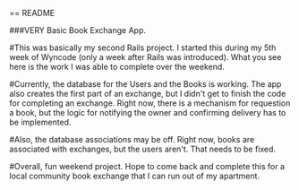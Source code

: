 == README

###VERY Basic Book Exchange App. 

#This was basically my second Rails project. I started this during my 5th week of Wyncode (only a week after Rails was introduced). What you see here is the work I was able to complete over the weekend. 

#Currently, the database for the Users and the Books is working. The app also creates the first part of an exchange, but I didn't get to finish the code for completing an exchange. Right now, there is a mechanism for requestion a book, but the logic for notifying the owner and confirming delivery has to be implemented. 

#Also, the database associations may be off. Right now, books are associated with exchanges, but the users aren't. That needs to be fixed. 

#Overall, fun weekend project. Hope to come back and complete this for a local community book exchange that I can run out of my apartment. 
